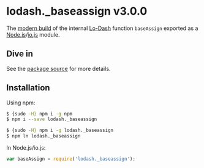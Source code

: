 # lodash._baseassign v3.0.0

The [modern build](https://github.com/lodash/lodash/wiki/Build-Differences) of the internal [Lo-Dash](https://lodash.com/) function `baseAssign` exported as a [Node.js](http://nodejs.org/)/[io.js](https://iojs.org/) module.

## Dive in

See the [package source](https://github.com/lodash/lodash/blob/3.0.0-npm-packages/lodash._baseassign/index.js) for more details.

## Installation

Using npm:

```bash
$ {sudo -H} npm i -g npm
$ npm i --save lodash._baseassign

$ {sudo -H} npm i -g lodash._baseassign
$ npm ln lodash._baseassign
```

In Node.js/io.js:

```js
var baseAssign = require('lodash._baseassign');
```
